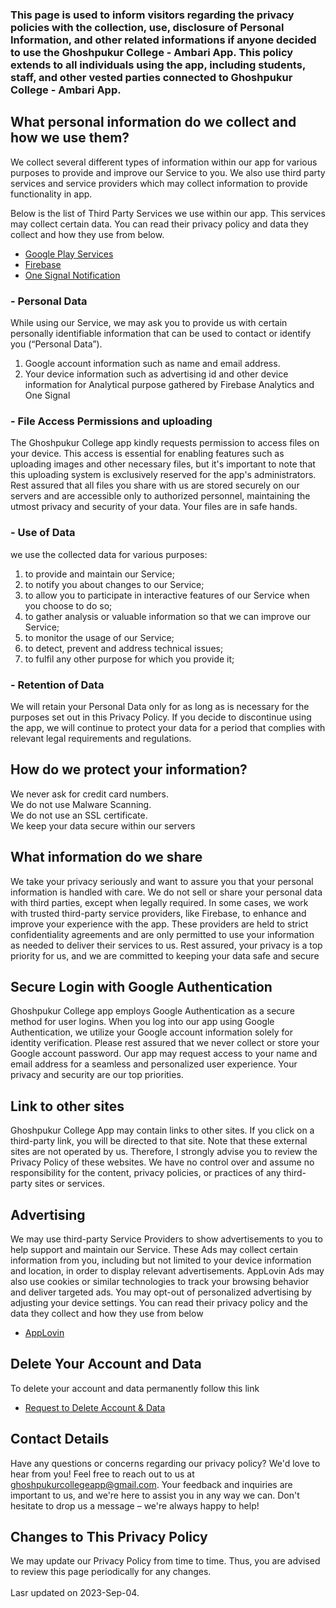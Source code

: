 ### This page is used to inform visitors regarding the privacy policies with the collection, use, disclosure of Personal Information, and other related informations if anyone decided to use the  Ghoshpukur College - Ambari App. This policy extends to all individuals using the app, including students, staff, and other vested parties connected to Ghoshpukur College - Ambari App.

## What personal information do we collect and how we use them?
We collect several different types of information within our app for various purposes to provide and improve our Service to you. We also use third party services and service providers which may collect information to provide functionality in app.

Below is the list of Third Party Services we use within our app. This services may collect certain data. You can read their privacy policy and data they collect and how they use from below.
- <a href="https://policies.google.com/privacy">Google Play Services</a>
- <a href="https://firebase.google.com/support/privacy">Firebase</a>
- <a href="https://onesignal.com/privacy_policy#:~:text=OneSignal%20does%20not%20share%20SDK,or%20Client%20requests%20or%20authorizes">One Signal Notification</a>

### - Personal Data
While using our Service, we may ask you to provide us with certain personally identifiable information that can be used to contact or identify you (“Personal Data”).
1. Google account information such as name and email address.
2. Your device information such as advertising id and other device information for Analytical purpose gathered by Firebase Analytics and One Signal<br>

### - File Access Permissions and uploading
The Ghoshpukur College app kindly requests permission to access files on your device. This access is essential for enabling features such as uploading images and other necessary files, but it's important to note that this uploading system is exclusively reserved for the app's administrators. Rest assured that all files you share with us are stored securely on our servers and are accessible only to authorized personnel, maintaining the utmost privacy and security of your data. Your files are in safe hands.

### - Use of Data
we use the collected data for various purposes:
1. to provide and maintain our Service; <br>
2. to notify you about changes to our Service; <br>
3. to allow you to participate in interactive features of our Service when you choose to do so; <br>
4. to gather analysis or valuable information so that we can improve our Service; <br>
5. to monitor the usage of our Service; <br>
6. to detect, prevent and address technical issues; <br>
78. to fulfil any other purpose for which you provide it; <br>

### - Retention of Data
We will retain your Personal Data only for as long as is necessary for the purposes set out in this Privacy Policy. If you decide to discontinue using the app, we will continue to protect your data for a period that complies with relevant legal requirements and regulations.

## How do we protect your information?
We never ask for credit card numbers. <br>
We do not use Malware Scanning. <br>
We do not use an SSL certificate. <br>
We keep your data secure within our servers

## What information do we share
We take your privacy seriously and want to assure you that your personal information is handled with care. We do not sell or share your personal data with third parties, except when legally required. In some cases, we work with trusted third-party service providers, like Firebase, to enhance and improve your experience with the app. These providers are held to strict confidentiality agreements and are only permitted to use your information as needed to deliver their services to us. Rest assured, your privacy is a top priority for us, and we are committed to keeping your data safe and secure

## Secure Login with Google Authentication
Ghoshpukur College app employs Google Authentication as a secure method for user logins. When you log into our app using Google Authentication, we utilize your Google account information solely for identity verification. Please rest assured that we never collect or store your Google account password. Our app may request access to your name and email address for a seamless and personalized user experience. Your privacy and security are our top priorities.

## Link to other sites
Ghoshpukur College App may contain links to other sites. If you click on a third-party link, you will be directed to that site. Note that these external sites are not operated by us. Therefore, I strongly advise you to review the Privacy Policy of these websites. We have no control over and assume no responsibility for the content, privacy policies, or practices of any third-party sites or services.

## Advertising
We may use third-party Service Providers to show advertisements to you to help support and maintain our Service. These Ads may collect certain information from you, including but not limited to your device information and location, in order to display relevant advertisements. AppLovin Ads may also use cookies or similar technologies to track your browsing behavior and deliver targeted ads. You may opt-out of personalized advertising by adjusting your device settings. You can read their privacy policy and the data they collect and how they use from below <br>
- <a href="https://www.applovin.com/privacy/">AppLovin</a>

## Delete Your Account and Data
To delete your account and data permanently follow this link <br>
- [Request to Delete Account & Data](deleteaccount.md)

## Contact Details
Have any questions or concerns regarding our privacy policy? We'd love to hear from you! Feel free to reach out to us at ghoshpukurcollegeapp@gmail.com. Your feedback and inquiries are important to us, and we're here to assist you in any way we can. Don't hesitate to drop us a message – we're always happy to help!

## Changes to This Privacy Policy
We may update our Privacy Policy from time to time. Thus, you are advised to review this page periodically for any changes. 
<br><br>
Lasr updated on 2023-Sep-04.
